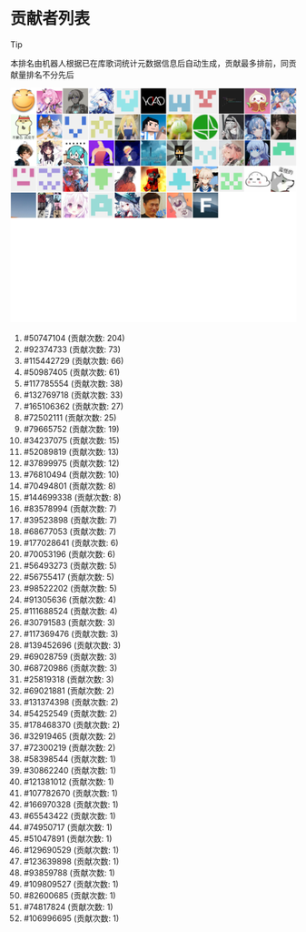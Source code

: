 # 贡献者列表

> [!TIP]
> 本排名由机器人根据已在库歌词统计元数据信息后自动生成，贡献最多排前，同贡献量排名不分先后

![贡献者头像画廊](./CONTRIBUTORS.svg)

1. #50747104 (贡献次数: 204)
2. #92374733 (贡献次数: 73)
3. #115442729 (贡献次数: 66)
4. #50987405 (贡献次数: 61)
5. #117785554 (贡献次数: 38)
6. #132769718 (贡献次数: 33)
7. #165106362 (贡献次数: 27)
8. #72502111 (贡献次数: 25)
9. #79665752 (贡献次数: 19)
10. #34237075 (贡献次数: 15)
11. #52089819 (贡献次数: 13)
12. #37899975 (贡献次数: 12)
13. #76810494 (贡献次数: 10)
14. #70494801 (贡献次数: 8)
15. #144699338 (贡献次数: 8)
16. #83578994 (贡献次数: 7)
17. #39523898 (贡献次数: 7)
18. #68677053 (贡献次数: 7)
19. #177028641 (贡献次数: 6)
20. #70053196 (贡献次数: 6)
21. #56493273 (贡献次数: 5)
22. #56755417 (贡献次数: 5)
23. #98522202 (贡献次数: 5)
24. #91305636 (贡献次数: 4)
25. #111688524 (贡献次数: 4)
26. #30791583 (贡献次数: 3)
27. #117369476 (贡献次数: 3)
28. #139452696 (贡献次数: 3)
29. #69028759 (贡献次数: 3)
30. #68720986 (贡献次数: 3)
31. #25819318 (贡献次数: 3)
32. #69021881 (贡献次数: 2)
33. #131374398 (贡献次数: 2)
34. #54252549 (贡献次数: 2)
35. #178468370 (贡献次数: 2)
36. #32919465 (贡献次数: 2)
37. #72300219 (贡献次数: 2)
38. #58398544 (贡献次数: 1)
39. #30862240 (贡献次数: 1)
40. #121381012 (贡献次数: 1)
41. #107782670 (贡献次数: 1)
42. #166970328 (贡献次数: 1)
43. #65543422 (贡献次数: 1)
44. #74950717 (贡献次数: 1)
45. #51047891 (贡献次数: 1)
46. #129690529 (贡献次数: 1)
47. #123639898 (贡献次数: 1)
48. #93859788 (贡献次数: 1)
49. #109809527 (贡献次数: 1)
50. #82600685 (贡献次数: 1)
51. #74817824 (贡献次数: 1)
52. #106996695 (贡献次数: 1)
